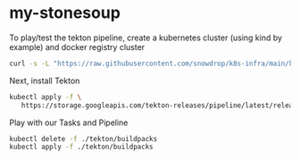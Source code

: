 # my-stonesoup

To play/test the tekton pipeline, create a kubernetes cluster (using kind by example) and docker registry cluster

```bash
curl -s -L "https://raw.githubusercontent.com/snowdrop/k8s-infra/main/kind/kind-reg-ingress.sh" | bash -s y latest 0
```

Next, install Tekton
```bash
kubectl apply -f \
   https://storage.googleapis.com/tekton-releases/pipeline/latest/release.yaml
```

Play with our Tasks and Pipeline

```bash
kubectl delete -f ./tekton/buildpacks
kubectl apply -f ./tekton/buildpacks
```
